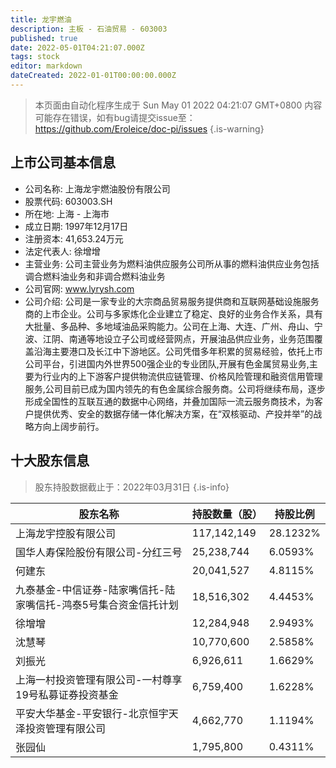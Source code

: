 ```yaml
---
title: 龙宇燃油
description: 主板 - 石油贸易 - 603003
published: true
date: 2022-05-01T04:21:07.000Z
tags: stock
editor: markdown
dateCreated: 2022-01-01T00:00:00.000Z
---
```


> 本页面由自动化程序生成于 Sun May 01 2022 04:21:07 GMT+0800
> 内容可能存在错误，如有bug请提交issue至：https://github.com/Eroleice/doc-pi/issues
{.is-warning}

## 上市公司基本信息
- 公司名称: 上海龙宇燃油股份有限公司
- 股票代码: 603003.SH
- 所在地: 上海 - 上海市
- 成立日期: 1997年12月17日
- 注册资本: 41,653.24万元
- 法定代表人: 徐增增
- 主营业务: 公司主营业务为燃料油供应服务公司所从事的燃料油供应业务包括调合燃料油业务和非调合燃料油业务
- 公司官网: www.lyrysh.com
- 公司介绍: 公司是一家专业的大宗商品贸易服务提供商和互联网基础设施服务商的上市企业。公司与多家炼化企业建立了稳定、良好的业务合作关系，具有大批量、多品种、多地域油品采购能力。公司在上海、大连、广州、舟山、宁波、江阴、南通等地设立子公司或经营网点，开展油品供应业务，业务范围覆盖沿海主要港口及长江中下游地区。公司凭借多年积累的贸易经验，依托上市公司平台，引进国内外世界500强企业的专业团队,开展有色金属贸易业务,主要为行业内的上下游客户提供物流供应链管理、价格风险管理和融资信用管理服务,公司目前已成为国内领先的有色金属综合服务商。公司将继续布局，逐步形成全国性的互联互通的数据中心网络，并叠加国际一流云服务商技术，为客户提供优秀、安全的数据存储一体化解决方案，在“双核驱动、产投并举”的战略方向上阔步前行。


## 十大股东信息
> 股东持股数据截止于：2022年03月31日
{.is-info}

| 股东名称 | 持股数量（股） | 持股比例 |
| --- | --- | --- |
| 上海龙宇控股有限公司 | 117,142,149 | 28.1232% |
| 国华人寿保险股份有限公司-分红三号 | 25,238,744 | 6.0593% |
| 何建东 | 20,041,527 | 4.8115% |
| 九泰基金-中信证券-陆家嘴信托-陆家嘴信托-鸿泰5号集合资金信托计划 | 18,516,302 | 4.4453% |
| 徐增增 | 12,284,948 | 2.9493% |
| 沈慧琴 | 10,770,600 | 2.5858% |
| 刘振光 | 6,926,611 | 1.6629% |
| 上海一村投资管理有限公司-一村尊享19号私募证券投资基金 | 6,759,400 | 1.6228% |
| 平安大华基金-平安银行-北京恒宇天泽投资管理有限公司 | 4,662,770 | 1.1194% |
| 张园仙 | 1,795,800 | 0.4311% |




